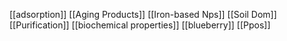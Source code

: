 [[adsorption]]
[[Aging Products]]
[[Iron-based Nps]]
[[Soil Dom]]
[[Purification]]
[[biochemical properties]]
[[blueberry]]
[[Ppos]]
